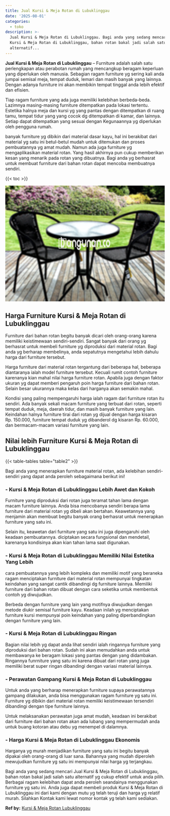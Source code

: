 ```yaml
---
title: Jual Kursi & Meja Rotan di Lubuklinggau
date: '2025-08-01'
categories:
  - toko
description: >-
  Jual Kursi & Meja Rotan di Lubuklinggau. Bagi anda yang sedang mencari Jual
  Kursi & Meja Rotan di Lubuklinggau, bahan rotan bakal jadi salah satu
  alternatif...
---
```


**Jual Kursi & Meja Rotan di Lubuklinggau** – Furniture adalah salah satu perlengkapan atau perabotan rumah yang mencangkup beragam keperluan yang diperlukan oleh manusia. Sebagian ragam furniture yg sering kali anda jumpai semisal meja, tempat duduk, lemari dan masih banyak yang lainnya. Dengan adanya furniture ini akan membikin tempat tinggal anda lebih efektif dan efisien.

Tiap ragam furniture yang ada juga memiliki kelebihan berbeda-beda. Lazimnya masing-masing furniture ditempatkan pada lokasi tertentu. Estetika halnya meja dan kursi yg yang pantas dengan ditempatkan di ruang tamu, tempat tidur yang yang cocok dg ditempatkan di kamar, dan lainnya. Setiap dapat ditempatkan yang sesuai dengan Kegunaannya yg diperlukan oleh pengguna rumah.

banyak furniture yg dibikin dari material dasar kayu, hal ini berakibat dari material yg satu ini betul-betul mudah untuk ditemukan dan proses pembuatannya yg amat mudah. Namun ada juga furniture yg mengaplikasikan material rotan. Yang hasil akhirnya pun cukup memberikan kesan yang menarik pada rotan yang dibuatnya. Bagi anda yg berhasrat untuk membuat furniture dari bahan rotan dapat mencoba membuatnya sendiri.

{{< toc >}}

![Jual Kursi & Meja Rotan di Lubuklinggau](/images/kursi-meja-rotan-murah36.png)

## Harga Furniture Kursi & Meja Rotan di Lubuklinggau

Furniture dari bahan rotan begitu banyak dicari oleh orang-orang karena memiliki keistimewaan sendiri-sendiri. Sangat banyak dari orang yg berhasrat untuk membeli furniture yg diproduksi dari material rotan. Bagi anda yg berharap membelinya, anda sepatutnya mengetahui lebih dahulu harga dari furniture tersebut.

Harga furniture dari material rotan tergantung dari beberapa hal, beberapa diantaranya ialah model furniture tersebut. Kecuali rumit contoh furniture karenanya kian mahal nilai harga furniture rotan. Apabila juga dengan faktor ukuran yg dapat memberi pengaruh poin harga furniture dari bahan rotan. Selain besar ukurannya maka kelas dari harganya akan semakin mahal.

Kondisi yang paling mempengaruhi harga ialah ragam dari furniture rotan itu sendiri. Ada banyak sekali macam furniture yang terbuat dari rotan, seperti tempat duduk, meja, daerah tidur, dan masih banyak furniture yang lain. Keindahan halnya furniture tirai dari rotan yg dijual dengan harga kisaran Rp. 150.000, furniture tempat duduk yg dibanderol dg kisaran Rp. 60.000, dan bermacam-macam variasi furniture yang lain.

## Nilai lebih Furniture Kursi & Meja Rotan di Lubuklinggau

{{< table-tables table="table2" >}}

Bagi anda yang menerapkan furniture material rotan, ada kelebihan sendiri-sendiri yang dapat anda peroleh sebagaimana berikut ini!

### \- Kursi & Meja Rotan di Lubuklinggau Lebih Awet dan Kokoh

Furniture yang diproduksi dari rotan juga teramat tahan lama dengan macam furniture lainnya. Anda bisa mencobanya sendiri berapa lama furniture dari material rotan yg dibeli akan bertahan. Keawetannya yang menjamin akan membuat begitu banyak orang berhasrat untuk menerapkan furniture yang satu ini.

Selain itu, keawetan dari furniture yang satu ini juga dipengaruhi oleh keadaan pembuatannya. diciptakan secara fungsional dan mendetail, karenanya kondisinya akan kian tahan lama saat digunakan.

### \- Kursi & Meja Rotan di Lubuklinggau Memiliki Nilai Estetika Yang Lebih

cara pembuatannya yang lebih kompleks dan memiliki motif yang beraneka ragam menciptakan furniture dari material rotan mempunyai tingkatan keindahan yang sangat cantik dibandingi dg furniture lainnya. Memiliki furniture dari bahan rotan dibuat dengan cara seketika untuk membentuk contoh yg diwujudkan.

Berbeda dengan furniture yang lain yang motifnya diwujudkan dengan metode diukir semisal furniture kayu. Keadaan inilah yg menciptakan furniture kursi mempunyai poin keindahan yang paling diperbandingkan dengan furniture yang lain.

### \- Kursi & Meja Rotan di Lubuklinggau Ringan

Bagian nilai lebih yg dapat anda lihat sendiri ialah ringannya furniture yang diproduksi dari bahan rotan. Sudah ini akan memudahkan anda untuk membawanya ke beragam lokasi yang pantas dengan yang didambakan. Ringannya funrniture yang satu ini karena dibuat dari rotan yang juga memiliki berat super ringan dibandingi dengan variasi material lainnya.

### \- Perawatan Gampang Kursi & Meja Rotan di Lubuklinggau

Untuk anda yang berharap menerapkan furniture supaya perawatannya gampang dilakukan, anda bisa menggunakan ragam furniture yg satu ini. Furniture yg dibikin dari material rotan memiliki keistimewaan tersendiri dibandingi dengan tipe furniture lainnya.

Untuk melaksanakan perawatan juga amat mudah, keadaan ini berakibat dari furniture dari bahan rotan akan ada lubang yang mempermudah anda untuk buang kotoran atau debu yg menempel di dalamnya.

### \- Harga Kursi & Meja Rotan di Lubuklinggau Ekonomis

Harganya yg murah menjadikan furniture yang satu ini begitu banyak dipakai oleh orang-orang di luar sana. Bahannya yang mudah diperoleh mewujudkan furniture yg satu ini mempunyai nilai harga yg terjangkau.

Bagi anda yang sedang mencari Jual Kursi & Meja Rotan di Lubuklinggau, bahan rotan bakal jadi salah satu alternatif yg cukup efektif untuk anda pilih. Berbagai ragam kelebihan dapat anda peroleh seandainya menggunakan furniture yg satu ini. Anda juga dapat membeli produk Kursi & Meja Rotan di Lubuklinggau ini dari kami dengan mutu yg telah teruji dan harga yg relatif murah. Silahkan Kontak kami lewat nomor kontak yg telah kami sediakan.

**Ref by:** [Kursi & Meja Rotan Lubuklinggau](https://id.wikipedia.org/wiki/Kursi)
